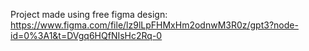 Project made using free figma design: https://www.figma.com/file/lz9lLpFHMxHm2odnwM3R0z/gpt3?node-id=0%3A1&t=DVgq6HQfNIsHc2Rq-0